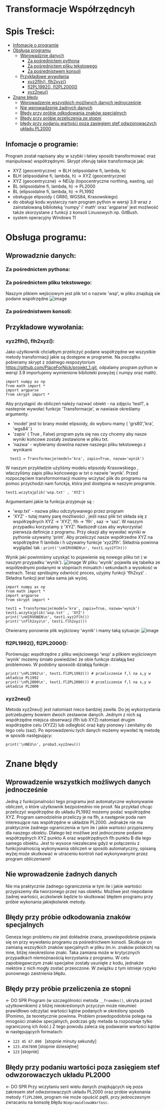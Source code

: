 # Transformacje Współrzędncyh

# Spis Treści:
- [Infomacje o programie](##informacje-o-programie:)
- [Obsługa programu](##obsługa-programu:)
  - [Wprowadznie danych](##wprowadznie-danych:)
    - [Za pośrednictem pythona](###za-pośrednictem-pythona:)
    - [Za pośrednictem pliku tekstowego](###za-pośrednictem-pliku-tekstowego:)
    - [Za pośrednistwem konsoli](###za-pośrednistwem-konsoli:)
  - [Przykładowe wywołania](##przykładowe-wywołania:)
    - [xyz2flh(), flh2xyz()](###xyz2flh(),-flh2xyz():)
    - [fl2PL1992(), fl2PL2000()](###fl2PL1992(),-fl2PL2000():)
    - [xyz2neu()](###xyz2neu():)
- [Znane błędy](#znane-błędy)
  - [Wprowadzenie wszystkich możliwych danych jednocześnie](##wprowadzenie-wszystkich-możliwych-danych-jednocześnie)
  - [Nie wprowadzenie żadnych danych](##nie-wprowadzenie-żadnych-danych)
  - [Błędy przy próbie odkodowania znaków specjalnych](##błędy-przy-próbie-odkodowania-znaków-specjalnych)
  - [Błędy przy próbie przeliczenia ze stopni](##błędy-przy-próbie-przeliczenia-ze-stopni)
  - [błędy przy podaniu wartości poza zasięgiem stef odwzorowaczych układu PL2000](##błędy-przy-podaniu-wartości-poza-zasięgiem-stef-odwzorowaczych-układu-PL2000)

## Infomacje o programie:
Program został napisany aby w szybki i łatwy sposób transformować oraz manipulować współrzędnymi. Skrypt oferuję takie transformacje jak:
  - XYZ (geocentryczne) -> BLH (elipsoidalne fi, lambda, h) 
  - BLH  (elipsoidalne fi, lambda, h)  -> XYZ (geocentryczne)
  - XYZ (geocentryczne) -> NEUp (topocentryczne northing, easting, up)
  - BL (elipsoidalne fi, lambda, h)  -> PL2000 
  - BL (elipsoidalne fi, lambda, h)  -> PL1992 
  - obsługuje elipsoidy ( GR80, WGS84, Krasowskiego)
  - do obsługi kodu wystarczy nam program python w wersji 3.9 wraz z zainstalowaną biblioteką 'numpy' i' math' oraz 'argparse'  jest możlwość także skorzystane z funkcji z konsoli Linuxowych np. GitBush. 
  - system operacyjny Windows 11 
  
# Obsługa programu:
## Wprowadznie danych:
### Za pośrednictem pythona:



### Za pośrednictem pliku tekstowego:

  Naszym plikiem wejściowym jest plik txt o nazwie 'wsp', w pliku znajdują sie podane współrzędne
  ![image](https://user-images.githubusercontent.com/129080867/234604463-bbb852d6-9fcd-4cbc-84d8-7b1b482f379f.png)


### Za pośrednistwem konsoli:


## Przykładowe wywołania:
### xyz2flh(), flh2xyz():
  Jako użytkownik chciałbym przeliczyć podane współrzędne we wszystkie metody transformacji jakie są dostępne w programie. Na początku pobieramy skrypt z zdalnego respozytorium https://github.com/PlaceForNick/projekt_1.git, odpalamy program python w wersji 3.9 importujemy wymienione biblioteki powyżej ( numpy oraz math).
   ```
 import numpy as np
from math import *
import argparse
from skrypt import *
   
  ```
  
  Aby przystąpić do obliczeń należy nazwać obiekt - na zdjęciu 'test1', a nastepnie wywołać funkcje 'Transformacje', w nawiasie określamy argumenty.
  - 'model' jest to brany model elipsoidy, do wyboru mamy ( 'grs80','kra', 'wgs84' )
  - 'zapis' ( True , False) program pyta się nas czy chcemy aby nasze wyniki końcowe zostały zestawione w pliku txt.
  - 'nazwa' - wybieramy dowolna nazwe naszego pliku tekstowego z wynikami 
```
  test1 = Transformacje(model='kra', zapis=True, nazwa='wynik')
```
  W naszym przykładzie użyliśmy modelu elipsoidy Krasowskiego , właczyliśmy zapis pliku końcowego w txt o nazwie 'wynik'. 
  Przed rozpoczęciem transformormacji musimy wczytać plik do programu na pomoc przychodzi nam funckja, która jest dostępna w naszym programie. 
  ```
  test1.wczytajplik('wsp.txt' , 'XYZ')
 ```
 Argumentami jakie ta funkcja przyjmuje są :
   - 'wsp.txt' - nazwa pliku odczytywanego przez program 
   - 'XYZ' - tutaj mamy parę możliwości , jeśli nasz plik txt składa się z współrzędnych XYZ -> 'XYZ', flh -> 'flh' , saz -> 'saz'.
 W naszym przypadku korzystamy z 'XYZ'.
 Nadszedł czas aby wykorzystać pierwsza definicje z programu. Przy okazji aby wywołać wyniki w pythonie uzywamy 'print'. Aby przeliczyć nasze współrzedne XYZ na współrzędne fi lambda i h używamy funkcje 'xyz2flh'. Składnia powinna wyglądać tak : ```print('\nHIRVONEN\n', test1.xyz2flh())```

  Wynik jaki powinniśmy uzyskać to pojawienie się nowego pliku txt ( w naszym przypadku 'wynik').
  ![image](https://user-images.githubusercontent.com/129080867/234590080-0590e520-4fd6-4335-aa07-068d8632b04c.png)
W pliku 'wynik' pojawiła się tabelka ze współzednymi podanymi w stopniach minuatch i sekundach a wysokość w metrach. 
Teraz spróbujmy odwrócić proces, użyjmy funkcji 'flh2xyz' . Składna funkcji jest taka sama jak wyżej.
```
import numpy as np
from math import *
import argparse
from skrypt import *

test1 = Transformacje(model='kra', zapis=True, nazwa='wynik')
test1.wczytajplik('wsp.txt' , 'XYZ')
print('\nHIRVONEN\n', test1.xyz2flh())
print('\nflh2xyz\n', test1.flh2xyz())
```
Otwieramy ponownie plik wyjściowy 'wynik' i mamy taką sytuacje: 
![image](https://user-images.githubusercontent.com/129080867/234591882-869ef439-bc2a-4cbe-b44a-98751cb76839.png)

### fl2PL1992(), fl2PL2000():
Porównując współrzędne z pliku wejściowego 'wsp' a plikiem wyjściowym 'wynik' możemy śmiało powiedzieć że obie funkcje działają bez problemowo. 
W podobny sposoób działają funkcje :
```
print('\nPL1992\n', test1.fl2PL1992()) # przeliczenie f,l na x,y w układzie PL1992
print('\nPL2000\n', test1.fl2PL2000()) # przeliczenie f,l na x,y w układzie PL2000
```

### xyz2neu()
Metoda xyz2neu() jest natomiast nieco bardziej zawiła. Do jej wykorzystania potrzebujemy bowiem dwoch zestawow danych. Jednym z nich są współrzędne miejsca obserwacji (flh lub XYZ) natomiast drugim współrzędne celu (XYZ2) lub odległość oraz kąty pionowy i zenitalny do tego celu (saz). Po wprowadzeniu tych danych możemy wywołać tę metodę w sposób następujący:
```
print('\nNEU\n', proba3.xyz2neu())
```

# Znane błędy

## Wprowadzenie wszystkich możliwych danych jednocześnie

Jedną z funkcjonalności tego programu jest automatyczne wykonywanie obliczeń, o które użytkownik bezpośrednio nie prosił. Na przykład chcąc przeliczyć współrzędne do układu PL1992 możemy podać współrzędne XYZ. Program samodzielnie przeliczy je na flh, a następnie poda nam interesujące nas współrzędne w układzie PL2000.
Jednakże nie ma praktycznie żadnego ograniczenia w tym ile i jakie wartości przypiszemy dla naszego obiektu. Dlatego też możliwe jest jednoczesne podanie współrzędnych XYZ punktu A oraz współrzędnych flh punktu B dla tego samego obiektu. Jest to wysoce niezalecane gdyż w połączeniu z funkcjonalnością wykonywania obliczeń w sposób automatyczny, opisaną wyżej może skutkować w utraceniu kontroli nad wykonywanymi przez program obliczeniami! 

## Nie wprowadzenie żadnych danych

Nie ma praktycznie żadnego ograniczenia w tym ile i jakie wartości przypiszemy dla tworzonego przez nas obiektu. Możliwe jest niepodanie żadnej wartości, aczkolwiek będzie to skutkować błędem programu przy próbie wykonania jakiejkolwiek metody.

## Błędy przy próbie odkodowania znaków specjalnych

Geneza tego problemu nie jest dokładnie znana, prawdopodobnie pojawia się on przy wywołaniu programu za pośrednictwem konsoli. Skutkuje on zamianą wszsytkich znaków specjalnych w pliku (m.in. znaków polskich) na inne, bliżej nieokreślone znaki. Taka zamiana może w krytycznych przypadkach niemożnaością korzystania z programu. W celu zapobiegawczym znaki specjalne zostały usunięte z kodu, jednakże niektóre z nich mogły zostać przeoczone. W związku z tym istnieje ryzyko ponownego zaistnienia błędu.

## Błędy przy próbie przeliczenia ze stopni
 <- DO SPR
Program (w szczególności metoda ```__fromdms()```, ukryta przed użytkownikiem) z bliżej nieokreślonych przyczyn może nieumieć prawidłowo odczytać wartości kątów podanych w określony sposób (Pomimo, że teoretycznie powinna. Problem prawdopodobnie polega na mnogości znaków specjalnych, podczas gdy metada ta rozpoznaje tylko ograniczoną ich ilość.) Z tego powodu zaleca się podawanie wartości kątów w następujących formatach:
- ```123 45 67.890 ``` [stopnie minuty sekundy]
- ```123.4567890``` [stopnie dziesiętne]
- ```123``` [stopnie]


## Błędy przy podaniu wartości poza zasięgiem stef odwzorowaczych układu PL2000
 <- DO SPR
Przy wczytaniu serii wielu danych znajdujących się poza zakresem stef odwzorowaczych układu PL2000 oraz próbie wykonania metody ```fl2PL2000```, program nie może opuścić pętli, przy jednoczesnym zwracaniu na konsolę błędu ```NieprawidlowaWartosc```.
  
  
  

  

  
  
  
